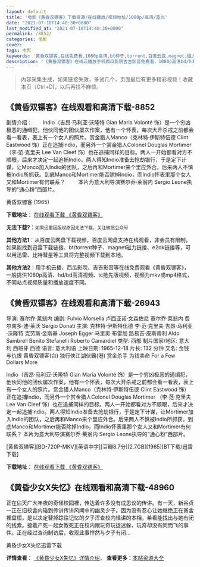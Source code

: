 ```yaml
---
layout: default
title: '电影《黄昏双镖客》下载资源/在线播放/视频地址/1080p/高清/蓝光'
date: "2021-07-10T14:40:30+0800"
last_modified_at: "2021-07-10T14:40:30+0800"
permalink: /8852/
categories: 电影
cover:
tags: 电影
keywords: '黄昏双镖客,在线免费看,1080p高清,bt种子,torrent,百度云盘,magnet,磁力链,迅雷下载资源'
description: '《黄昏双镖客》在线云播放手机西瓜影院吉吉影音免费看，1080p高清bd/hd未删减完整版和tc抢先枪版，mkv/mp4格式，附带bt/torrent种子、magnet/磁力链、百度云盘、网盘资源迅雷下载链接'
---
```


>内容采集生成，如果链接失效，多试几个，页面最后有更多精彩视频！收藏本页（Ctrl+D)，以后再找不麻烦。


## 《黄昏双镖客》在线观看和高清下载-8852

剧情介绍：　　Indio（吉昂·马利亚·沃隆特 Gian Maria Volonté 饰）是一个穷凶极恶的通缉犯，他伙同他的团伙屡次作案，他有一个怀表，每次大开杀戒之前都会看一看表，表上有一个女人的照片。赏金猎人Manco（克林特·伊斯特伍德 Clint Eastwood 饰）正在追捕Indio，而另外一个赏金猎人Colonel Douglas Mortimer（李·范·克里夫 Lee Van Cleef 饰）也在追捕同样的目标。两人一开始都看对方不顺眼，后来才决定一起追捕Indio。两人得知Indio准备去抢劫银行，于是定下计谋，让Monco加入Indio的团队，之后再和Mortimer来个里应外合。后来两人不慎被Indio所抓获。到底Manco和Mortimer能否除掉Indio，而Indio怀表里那个女人又和Mortimer有何联系？  　　本片为意大利导演赛尔乔·莱翁内 Sergio Leone执导的“通心粉”西部片。


黄昏双镖客 (1965)

**下载地址**： [在线观看下载 《黄昏双镖客》](https://www.btbtdy.me/btdy/dy10349.html) 


**无法下载?**：`如果迅雷因版权原因无法下载，关注微信公众号 `

**其他方法1**：从百度云网盘下载视频，百度云网盘支持在线观看，非会员有限制，如果能找到迅雷下载链接、bt/torrent种子、magnet磁力链接、e2dk链接等，可以用迅雷、比特彗星等工具将完整视频下载到本地。

**其他方法2**：用手机云播、西瓜影院、吉吉影音等在线免费观看《黄昏双镖客》，一般提供1080p高清、hd/bd高清视频、tc抢先版视频，视频为mkv或mp4格式，不同站点视频质量和播放速度不同。


## 《黄昏双镖客》在线观看和高清下载-26943

导演: 赛尔乔·莱翁内 编剧: Fulvio Morsella 卢西亚诺·文森佐尼 赛尔乔·莱翁内 费尔南多·迪·莱沃 Sergio Donati 主演: 克林特·伊斯特伍德 李·范·克里夫 吉昂·马利亚·沃隆特 克劳斯·金斯基 Joseph Egger 马里奥·布雷加 路易吉·皮斯蒂利 Aldo Sambrell Benito Stefanelli Roberto Camardiel 类型: 西部 制片国家/地区: 意大利 西班牙 西德 语言: 意大利语 上映日期: 1965-12-18 片长: 132 分钟 又名: 金钱与仇恨 黄昏双镖客(台) 独行俠江湖伏霸(港) 赏金杀手 为钱卖命 For a Few Dollars More

Indio（吉昂·马利亚·沃隆特 Gian Maria Volonté 饰）是一个穷凶极恶的通缉犯，他伙同他的团伙屡次作案，他有一个怀表，每次大开杀戒之前都会看一看表，表上有一个女人的照片。赏金猎人Manco（克林特·伊斯特伍德 Clint Eastwood 饰）正在追捕Indio，而另外一个赏金猎人Colonel Douglas Mortimer （李·范·克里夫 Lee Van Cleef 饰）也在追捕同样的目标。两人一开始都看对方不顺眼，后来才决定一起追捕Indio。两人得知Indio准备去抢劫银行，于是定下计谋，让Mortimer加入Indio的团队，之后再和Manco来个里应外合。后来两人不慎被Indio所抓获。到底Manco和Mortimer能否除掉Indio，而Indio怀表里那个女人又和Mortimer有何联系？ 本片为意大利导演赛尔乔·莱翁内 Sergio Leone执导的“通心粉”西部片。


[黄昏双镖客][BD-720P-MKV][英语中字][豆瓣8.7分][2.7GB][1965][BT下载/迅雷下载]

**下载地址**： [在线观看下载 《黄昏双镖客》](https://www.btdx8.com/torrent/for_a_few_dollars_more_1965.html) 


## 《黄昏少女X失忆》在线观看和高清下载-48960

正在佔天广大年夜的奇怪校园裡，传达着许多没有成思议的传讲。有一天，新谷贞一正在旧校舍内碰到传讲传讲风闻中的幽灵夕子。因为没有忍心让她继绝正在黉舍裡盘桓，是以决定替掉踪往记忆的夕子浑查校内怪讲的本相，希看能找出与她有闭的线索。接着产死一起女教死正在校内跟玩奇玩捉迷躲，玩奇却没有同而飞的事件。正在经过查询制访后，收现此事悍然与夕子有闭…


黄昏少女X失忆迅雷下载

**详情查看**： [《黄昏少女X失忆》详情介绍](/movie/48960/)， **查看更多**：[本站资源大全](/movie/t/all/)


